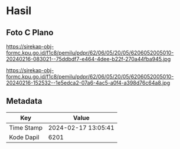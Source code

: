 # Hasil

## Foto C Plano

https://sirekap-obj-formc.kpu.go.id/f1c8/pemilu/pdpr/62/06/05/20/05/6206052005010-20240216-083021--75ddbdf7-e464-4dee-b22f-270a44fba945.jpg

https://sirekap-obj-formc.kpu.go.id/f1c8/pemilu/pdpr/62/06/05/20/05/6206052005010-20240216-152532--1e5edca2-07a6-4ac5-a0f4-a398d76c64a8.jpg


## Metadata

| Key        | Value               |
| ---------- | ------------------- |
| Time Stamp | 2024-02-17 13:05:41 |
| Kode Dapil | 6201                |



